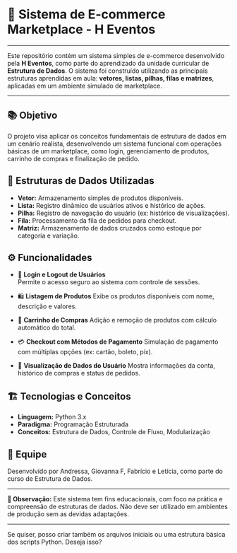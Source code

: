 # 🛒 Sistema de E-commerce Marketplace - H Eventos

---

Este repositório contém um sistema simples de e-commerce desenvolvido pela **H Eventos**, como parte do aprendizado da unidade curricular de **Estrutura de Dados**. O sistema foi construído utilizando as principais estruturas aprendidas em aula: **vetores, listas, pilhas, filas e matrizes**, aplicadas em um ambiente simulado de marketplace.

---

## 📚 Objetivo

O projeto visa aplicar os conceitos fundamentais de estrutura de dados em um cenário realista, desenvolvendo um sistema funcional com operações básicas de um marketplace, como login, gerenciamento de produtos, carrinho de compras e finalização de pedido.

## 🧠 Estruturas de Dados Utilizadas

* **Vetor:** Armazenamento simples de produtos disponíveis.
* **Lista:** Registro dinâmico de usuários ativos e histórico de ações.
* **Pilha:** Registro de navegação do usuário (ex: histórico de visualizações).
* **Fila:** Processamento da fila de pedidos para checkout.
* **Matriz:** Armazenamento de dados cruzados como estoque por categoria e variação.

## ⚙️ Funcionalidades

* 🔐 **Login e Logout de Usuários** <br>
  Permite o acesso seguro ao sistema com controle de sessões.

* 🛍️ **Listagem de Produtos**
  Exibe os produtos disponíveis com nome, descrição e valores.

* 🛒 **Carrinho de Compras**
  Adição e remoção de produtos com cálculo automático do total.

* 💳 **Checkout com Métodos de Pagamento**
  Simulação de pagamento com múltiplas opções (ex: cartão, boleto, pix).

* 👤 **Visualização de Dados do Usuário**
  Mostra informações da conta, histórico de compras e status de pedidos.

## 🏗️ Tecnologias e Conceitos

* **Linguagem:** Python 3.x
* **Paradigma:** Programação Estruturada
* **Conceitos:** Estrutura de Dados, Controle de Fluxo, Modularização

## 👥 Equipe

Desenvolvido por Andressa, Giovanna F, Fabrício e Letícia, como parte do curso de Estrutura de Dados.

---

**📌 Observação:** Este sistema tem fins educacionais, com foco na prática e compreensão de estruturas de dados. Não deve ser utilizado em ambientes de produção sem as devidas adaptações.

---

Se quiser, posso criar também os arquivos iniciais ou uma estrutura básica dos scripts Python. Deseja isso?

